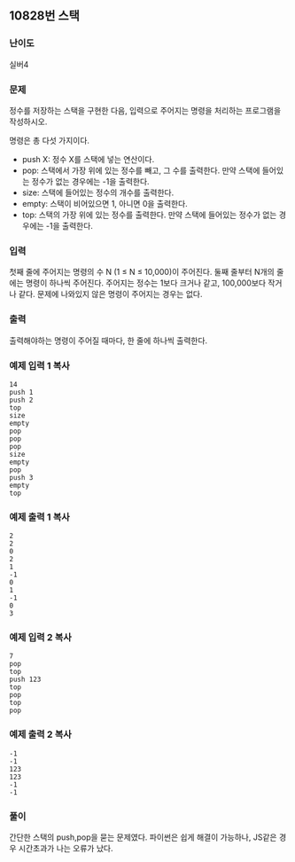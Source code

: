## 10828번 스택

### 난이도

실버4

### 문제

정수를 저장하는 스택을 구현한 다음, 입력으로 주어지는 명령을 처리하는 프로그램을 작성하시오.

명령은 총 다섯 가지이다.

- push X: 정수 X를 스택에 넣는 연산이다.
- pop: 스택에서 가장 위에 있는 정수를 빼고, 그 수를 출력한다. 만약 스택에 들어있는 정수가 없는 경우에는 -1을 출력한다.
- size: 스택에 들어있는 정수의 개수를 출력한다.
- empty: 스택이 비어있으면 1, 아니면 0을 출력한다.
- top: 스택의 가장 위에 있는 정수를 출력한다. 만약 스택에 들어있는 정수가 없는 경우에는 -1을 출력한다.

### 입력

첫째 줄에 주어지는 명령의 수 N (1 ≤ N ≤ 10,000)이 주어진다. 둘째 줄부터 N개의 줄에는 명령이 하나씩 주어진다. 주어지는 정수는 1보다 크거나 같고, 100,000보다 작거나 같다. 문제에 나와있지 않은 명령이 주어지는 경우는 없다.

### 출력

출력해야하는 명령이 주어질 때마다, 한 줄에 하나씩 출력한다.

### 예제 입력 1 복사

```
14
push 1
push 2
top
size
empty
pop
pop
pop
size
empty
pop
push 3
empty
top
```

### 예제 출력 1 복사

```
2
2
0
2
1
-1
0
1
-1
0
3
```

### 예제 입력 2 복사

```
7
pop
top
push 123
top
pop
top
pop
```

### 예제 출력 2 복사

```
-1
-1
123
123
-1
-1
```

### 풀이

간단한 스택의 push,pop을 묻는 문제였다.
파이썬은 쉽게 해결이 가능하나, JS같은 경우 시간초과가 나는 오류가 났다.
